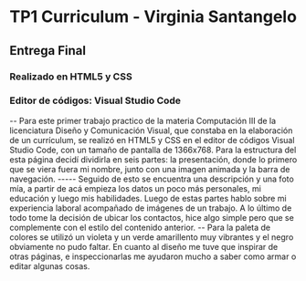 # TP1 Curriculum - Virginia Santangelo 
## Entrega Final
### Realizado en HTML5 y CSS
### Editor de códigos: Visual Studio Code

-- Para este primer trabajo practico de la materia Computación III de la licenciatura Diseño y  Comunicación Visual, que constaba en la elaboración de un currículum, se realizó en HTML5 y CSS en el editor de códigos Visual Studio Code, con un tamaño de pantalla de 1366x768. 
Para la estructura del esta página decidí dividirla en seis partes: la presentación, donde lo primero que se viera fuera mi nombre, junto con una imagen animada y la barra de navegación. ----- Seguido de esto se encuentra una descripción y una foto mía, a partir de acá empieza los datos un poco más personales, mi educación y luego mis habilidades. Luego de estas partes hablo sobre mi experiencia laboral acompañado de imágenes de un trabajo. A lo último de todo tome la decisión de ubicar los contactos, hice algo simple pero que se complemente con el estilo del contenido anterior. 
-- Para la paleta de colores se utilizó un violeta y un verde amarillento muy vibrantes y el negro obviamente no pudo faltar. En cuanto al diseño me tuve que inspirar de otras páginas, e inspeccionarlas me ayudaron mucho a saber como armar o editar algunas cosas.
